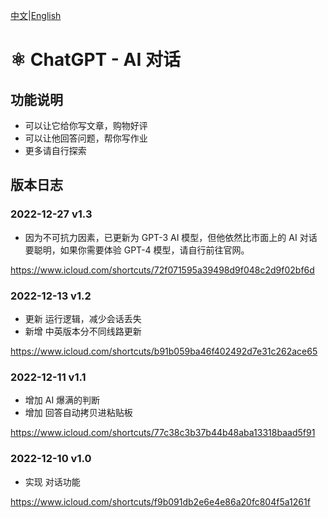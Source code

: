 [中文](./ChatGPT.md)|[English](./ChatGPT_EN.md)

# ⚛️ ChatGPT - AI 对话

## 功能说明

- 可以让它给你写文章，购物好评
- 可以让他回答问题，帮你写作业
- 更多请自行探索

## 版本日志

### 2022-12-27 v1.3

- 因为不可抗力因素，已更新为 GPT-3 AI 模型，但他依然比市面上的 AI 对话要聪明，如果你需要体验 GPT-4 模型，请自行前往官网。

https://www.icloud.com/shortcuts/72f071595a39498d9f048c2d9f02bf6d

### 2022-12-13 v1.2

- 更新 运行逻辑，减少会话丢失
- 新增 中英版本分不同线路更新

https://www.icloud.com/shortcuts/b91b059ba46f402492d7e31c262ace65

### 2022-12-11 v1.1

- 增加 AI 爆满的判断
- 增加 回答自动拷贝进粘贴板

https://www.icloud.com/shortcuts/77c38c3b37b44b48aba13318baad5f91

### 2022-12-10 v1.0

- 实现 对话功能

https://www.icloud.com/shortcuts/f9b091db2e6e4e86a20fc804f5a1261f
